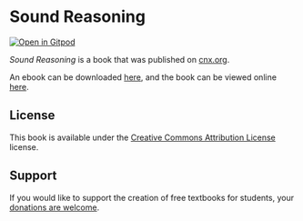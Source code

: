 # Sound Reasoning

[![Open in Gitpod](https://gitpod.io/button/open-in-gitpod.svg)](https://gitpod.io/from-referrer/)

_Sound Reasoning_ is a book that was published on [cnx.org](https://cnx.org/).

An ebook can be downloaded [here](https://github.com/cnx-user-books/cnxbook-sound-reasoning/releases/latest), and the book can be viewed online [here](https://github.com/cnx-user-books/cnxbook-sound-reasoning/releases/latest).

## License
This book is available under the [Creative Commons Attribution License](./LICENSE) license.

## Support
If you would like to support the creation of free textbooks for students, your [donations are welcome](https://riceconnect.rice.edu/donation/support-openstax-banner).
